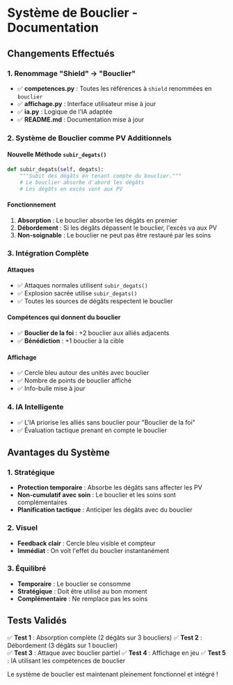 # Système de Bouclier - Documentation

## Changements Effectués

### 1. Renommage "Shield" → "Bouclier"
- ✅ **competences.py** : Toutes les références à `shield` renommées en `bouclier`
- ✅ **affichage.py** : Interface utilisateur mise à jour
- ✅ **ia.py** : Logique de l'IA adaptée
- ✅ **README.md** : Documentation mise à jour

### 2. Système de Bouclier comme PV Additionnels

#### Nouvelle Méthode `subir_degats()`
```python
def subir_degats(self, degats):
    """Subit des dégâts en tenant compte du bouclier."""
    # Le bouclier absorbe d'abord les dégâts
    # Les dégâts en excès vont aux PV
```

#### Fonctionnement
1. **Absorption** : Le bouclier absorbe les dégâts en premier
2. **Débordement** : Si les dégâts dépassent le bouclier, l'excès va aux PV
3. **Non-soignable** : Le bouclier ne peut pas être restauré par les soins

### 3. Intégration Complète

#### Attaques
- ✅ Attaques normales utilisent `subir_degats()`
- ✅ Explosion sacrée utilise `subir_degats()`
- ✅ Toutes les sources de dégâts respectent le bouclier

#### Compétences qui donnent du bouclier
- ✅ **Bouclier de la foi** : +2 bouclier aux alliés adjacents
- ✅ **Bénédiction** : +1 bouclier à la cible

#### Affichage
- ✅ Cercle bleu autour des unités avec bouclier
- ✅ Nombre de points de bouclier affiché
- ✅ Info-bulle mise à jour

### 4. IA Intelligente
- ✅ L'IA priorise les alliés sans bouclier pour "Bouclier de la foi"
- ✅ Évaluation tactique prenant en compte le bouclier

## Avantages du Système

### 1. Stratégique
- **Protection temporaire** : Absorbe les dégâts sans affecter les PV
- **Non-cumulatif avec soin** : Le bouclier et les soins sont complémentaires
- **Planification tactique** : Anticiper les dégâts avec du bouclier

### 2. Visuel
- **Feedback clair** : Cercle bleu visible et compteur
- **Immédiat** : On voit l'effet du bouclier instantanément

### 3. Équilibré
- **Temporaire** : Le bouclier se consomme
- **Stratégique** : Doit être utilisé au bon moment
- **Complémentaire** : Ne remplace pas les soins

## Tests Validés

✅ **Test 1** : Absorption complète (2 dégâts sur 3 boucliers)
✅ **Test 2** : Débordement (3 dégâts sur 1 bouclier)  
✅ **Test 3** : Attaque avec bouclier partiel
✅ **Test 4** : Affichage en jeu
✅ **Test 5** : IA utilisant les compétences de bouclier

Le système de bouclier est maintenant pleinement fonctionnel et intégré !
